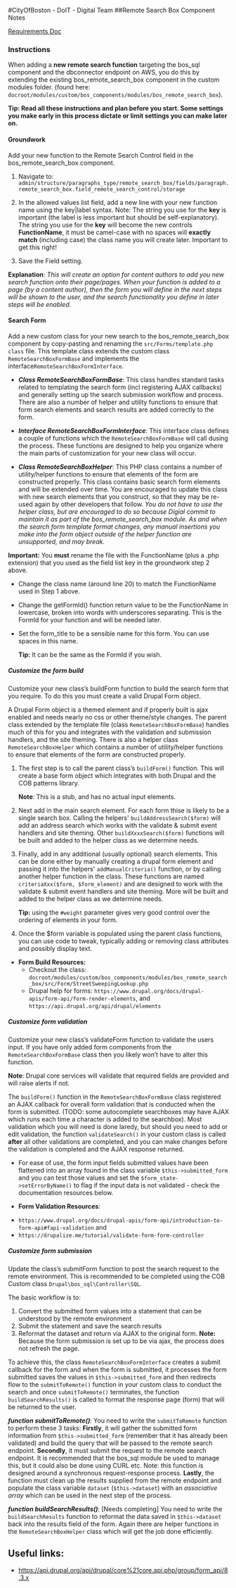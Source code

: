 #CityOfBoston - DoIT - Digital Team
##Remote Search Box Component Notes

[Requirements Doc](https://docs.google.com/document/d/1hLPKfbEyrarL8gDzik_xoeL4a2luui43m1KI_VwuNoE/edit#heading=h.c4xtxi2oiqfj)

### Instructions

When adding a **new remote search function** targeting the bos_sql component and the dbconnector endpoint on AWS,
you do this by extending the existing bos_remote_search_box component in the custom modules folder.
(found here: `docroot/modules/custom/bos_components/modules/bos_remote_search_box`).


**Tip: Read all these instructions and plan before you start. Some settings you make early in this process dictate
or limit settings you can make later on.**


#### Groundwork
Add your new function to the Remote Search Control field in the bos_remote_search_box component.
1. Navigate to:
`admin/structure/paragraphs_type/remote_search_box/fields/paragraph.remote_search_box.field_remote_search_control/storage`

2. In the allowed values list field, add a new line with your new function name using the key|label syntax.
Note: The string you use for the **key** is important (the label is less important but should be self-explanatory).
The string you use for the **key** will become the new controls **FunctionName**, it must be camel-case with no spaces
will **exactly match** (including case) the class name you will create later.  Important to get this right!
3. Save the Field setting.

**Explanation**: _This will create an option for content authors to add you new search function onto their
page/pages. When your function is added to a page (by a content author), then the form you will define in
the next steps will be shown to the user, and the search functionality you define in later steps will be enabled._

#### Search Form
Add a new custom class for your new search to the bos_remote_search_box component by copy-pasting and renaming the
`src/Forms/template.php class` file.  This template class extends the custom class `RemoteSearchBoxFormBase` and
implements the interface`RemoteSearchBoxFormInterface`.

* ***Class RemoteSearchBoxFormBase***: This class handles standard tasks related to templating the search form (incl registering AJAX callbacks) and generally
setting up the search submission workflow and process.  There are also a number of helper and utility functions to
ensure that form search elements and search results are added correctly to the form.

* ***Interface RemoteSearchBoxFormInterface***:
This interface class defines a couple of functions which the `RemoteSearchBoxFormBase` will call dusing the process. These
functions are designed to help you organize where the main parts of customization for your new class will occur.

* ***Class RemoteSearchBoxHelper***:
This PHP class contains a number of utility/helper functions to ensure that elements of the form are constructed
properly. This class contains basic search form elements and will be extended over time.  You are encouraged to update
this class with new search elements that you construct, so that they may be re-used again by other developers that follow.
*You do not have to use the helper class, but are encouraged to do so because Digial commit to maintain it as part of
the bos_remote_search_box module. As and when the search form template format changes, any manual insertions you make
into the form object outside of the helper function are unsupported, and may break.*

**Important:** You **must** rename the file with the FunctionName (plus a .php extension) that you used as the
field list key in the groundwork step 2 above.

* Change the class name (around line 20) to match the FunctionName used in Step 1 above.
* Change the getFormId() function return value to be the FunctionName in lowercase, broken into words with
   underscores separating. This is the FormId for your function and will be needed later.
* Set the form_title to be a sensible name for this form. You can use spaces in this name.

   **Tip:** It can be the same as the FormId if you wish.

##### Customize the form build
Customize your new class’s buildForm function to build the search form that you require.
To do this you must create a valid Drupal Form object.

A Drupal Form object is a themed element and if properly built is ajax enabled and needs nearly no css or other
theme/style changes. The parent class extended by the template file (class `RemoteSearchBoxFormBase`) handles
much of this for you and integrates with the validation and submission handlers, and the site theming.  There is also
a helper class `RemoteSearchBoxHelper` which contains a number of utility/helper functions to ensure that elements
of the form are constructed properly.

1. The first step is to call the parent class’s `buildForm()` function.
   This will create a base form object which integrates with both Drupal and the COB patterns library.

   **Note**: This is a stub, and has no actual input elements.
2. Next add in the main search element. For each form thise is likely to be a single search box. Calling the
helpers' `buildAddressSearch($form)` will add an address search which works with the validate & submit event
handlers and site theming.
Other `buildXxxxSearch($form)` functions will be built and added to the helper class as we determine needs.

3. Finally, add in any additional (usually optional) search elements.  This can be done either by manually
   creating a drupal form element and passing it into the helpers' `addManualCriteria()` function, or by calling
   another helper function in the class. These functions are named `criteriaXxx($form, $form_element)` and are
   designed to work with the validate & submit event handlers and site theming.
   More will be built and added to the helper class as we determine needs.

   **Tip:** using the `#weight` parameter gives very good control over the ordering of elements in your form.
4. Once the $form variable is populated using the parent class functions, you can use code to tweak, typically adding or
   removing class attributes and possibly display text.

- **Form Build Resources:**
   * Checkout the class:
   `docroot/modules/custom/bos_components/modules/bos_remote_search_box/src/Form/StreetSweepingLookup.php`
   * Drupal help for forms:
   `https://www.drupal.org/docs/drupal-apis/form-api/form-render-elements`, and
   `https://api.drupal.org/api/drupal/elements`

##### Customize form validation
Customize your new class’s validateForm function to validate the users input.
If you have only added form components from the `RemoteSearchBoxFormBase` class then you likely won’t have to
alter this function.

**Note**: Drupal core services will validate that required fields are provided and will raise alerts if not.

The `buildForm()` function in the `RemoteSearchBoxFormBase` class registered an AJAX callback for overall form validation
that is conducted when the form is submitted. (TODO: some autocomplete searchboxes may have AJAX which runs each time a
character is added to the searchbox). Most validation which you will need is done laredy, but should you need to add or
edit validation, the function `validateSearch()` in your custom class is called **after** all other validations are
completed, and you can make changes before the validation is completed and the AJAX response returned.

* For ease of use, the form input fields submitted values have been flattened into an array found in the class
variable `$this->submitted_form` and you can test those values and set the `$form_state->setErrorByName()` to
flag if the input data is not validated - check the documentation resources below.

-  **Form Validation Resources**:
  * `https://www.drupal.org/docs/drupal-apis/form-api/introduction-to-form-api#fapi-validation` and
  * `https://drupalize.me/tutorial/validate-form-form-controller`

##### Customize form submission
Update the class’s submitForm function to post the search request to the remote environment.
This is recommended to be completed using the COB Custom class `Drupal\bos_sql\Controller\SQL`.

The basic workflow is to:
1. Convert the submitted form values into a statement that can be understood by the remote environment
2. Submit the statement and save the search results
3. Reformat the dataset and return via AJAX to the original form.
**Note:** Because the form submission is set up to be via ajax, the process does not refresh the page.

To achieve this, the class `RemoteSearchBoxFormInterface` creates a submit callback for the form and when the form is
submitted, it processes the form submitted saves the values in `$this->submitted_form` and then redirects flow to
the `submitToRemote()` function in your custom class to conduct the search and once `submitToRemote()` terminates, the
function `buildSearchResults()` is called to format the response page (form) that will be returned to the user.

***function submitToRemote()***:
You need to write the `submitToRemote` function to perform these 3 tasks:
**Firstly**, it will gather the submitted form information from `$this->submitted_form` (remember that it has already been
validated) and build the query that will be passed to the remote search endpoint.
**Secondly**, it must submit the request to the remote search endpoint.  It is recommended that the bos_sql module be used to
manage this, but it could also be done using CURL etc. Note: this function is designed around a synchronous request-response
process.
**Lastly**, the function must clean up the results supplied from the remote endpoint and populate the class variable
`dataset` (`$this->dataset`) with an _associative array_ which can be used in the next step of the process.

***function buildSearchResults()***:
[Needs completing]
You need to write the `buildSearchResults` function to reformat the data saved in `$this->dataset` back into the results
field of the form.  Again there are helper functions in the `RemoteSearchBoxHelper` class which will get the job done
efficiently.

## Useful links:
- https://api.drupal.org/api/drupal/core%21core.api.php/group/form_api/8.3.x
